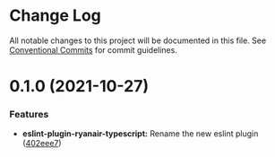 # Change Log

All notable changes to this project will be documented in this file.
See [Conventional Commits](https://conventionalcommits.org) for commit guidelines.

# 0.1.0 (2021-10-27)


### Features

* **eslint-plugin-ryanair-typescript:** Rename the new eslint plugin ([402eee7](https://github.com/Ryanair/linters/commit/402eee7fe317830534e03a69851d1faf3d2919c9))
